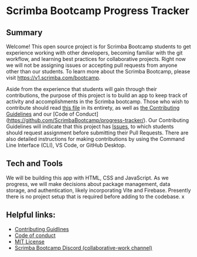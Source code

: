 # Scrimba Bootcamp Progress Tracker

## Summary
Welcome! This open source project is for Scrimba Bootcamp students to get experience working with other developers, becoming familiar with the git workflow, and learning best practices for collaborative projects. Right now we will not be assigning issues or accepting pull requests from anyone other than our students. To learn more about the Scrimba Bootcamp, please visit https://v1.scrimba.com/bootcamp.

Aside from the experience that students will gain through their contributions, the purpose of this project is to build an app to keep track of activity and accomplishments in the Scrimba bootcamp. Those who wish to contribute should read [this file](https://github.com/ScrimbaBootcamp/progress-tracker/README.md) in its entirety, as well as [the Contributing Guidelines](https://github.com/ScrimbaBootcamp/progress-tracker/CONTRIBUTING.md) and our [Code of Conduct](https://github.com/ScrimbaBootcamp/progress-tracker/<!-- file name here -->). Our Contributing Guidelines will indicate that this project has [Issues](https://github.com/ScrimbaBootcamp/progress-tracker/issues), to which students should request assignment before submitting their Pull Requests. There are also detailed instructions for making contributions by using the Command Line Interface (CLI), VS Code, or GitHub Desktop.

## Tech and Tools
We will be building this app with HTML, CSS and JavaScript. As we progress, we will make decisions about package management, data storage, and authentication, likely incorporating Vite and Firebase. Presently there is no project setup that is required before adding to the codebase.
x
## Helpful links:
- [Contributing Guidlines](https://github.com/ScrimbaBootcamp/progress-tracker/blob/main/CONTRIBUTING.md)
- [Code of conduct]()
- [MIT License](https://github.com/ScrimbaBootcamp/progress-tracker/blob/main/LICENSE)
- [Scrimba Bootcamp Discord (collaborative-work channel)](https://discord.com/channels/684009642984341525/981289757604741180)

<!-- bootcamp-progress-tracker.netlify.app -->
<!-- Here is some important information that should be included in a README for an open source project:

- [x] Project title and summary
- [ ] brief instructions on how to set up the project
- [ ] images of the app and code examples
- [ ] tech and tools used in the project
- [x] link to the contributing guidelines
- [ ] link to the code of conduct
- [x] link to the open source license
- [x] link to community Discord, Slack group, or GitHub Discussions

(We can remove these comments once everything has been added)
-->
